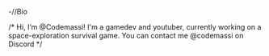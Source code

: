-//Bio

 /* Hi, I’m @Codemassi!
I'm a gamedev and youtuber, currently working on a space-exploration survival game.
You can contact me @codemassi on Discord */
